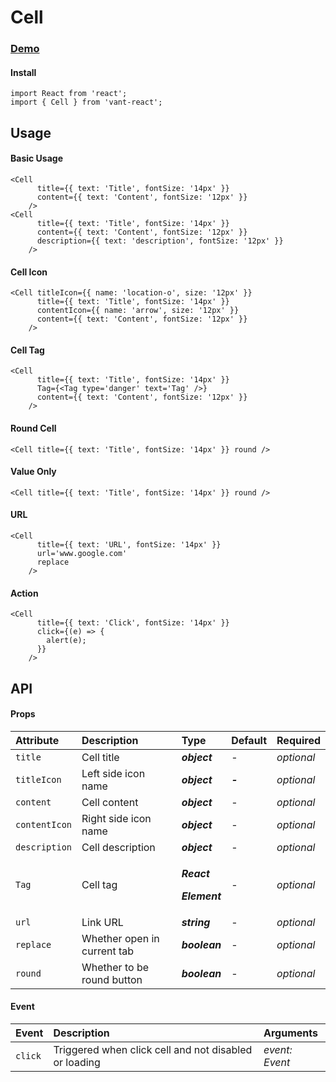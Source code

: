 # Cell

### [Demo](https://vant.bctc.io/?path=/story/cell--basic-usage)

#### Install

```text
import React from 'react';
import { Cell } from 'vant-react';
```

## Usage

#### Basic Usage

```text
<Cell
      title={{ text: 'Title', fontSize: '14px' }}
      content={{ text: 'Content', fontSize: '12px' }}
    />
<Cell
      title={{ text: 'Title', fontSize: '14px' }}
      content={{ text: 'Content', fontSize: '12px' }}
      description={{ text: 'description', fontSize: '12px' }}
    />
```

#### Cell Icon

```text
<Cell titleIcon={{ name: 'location-o', size: '12px' }}
      title={{ text: 'Title', fontSize: '14px' }}
      contentIcon={{ name: 'arrow', size: '12px' }}
      content={{ text: 'Content', fontSize: '12px' }} 
    />
```

#### Cell Tag

```text
<Cell
      title={{ text: 'Title', fontSize: '14px' }}
      Tag={<Tag type='danger' text='Tag' />}
      content={{ text: 'Content', fontSize: '12px' }}
    />
```

#### Round Cell

```text
<Cell title={{ text: 'Title', fontSize: '14px' }} round />
```

#### Value Only

```text
<Cell title={{ text: 'Title', fontSize: '14px' }} round />
```

#### URL

```text
<Cell
      title={{ text: 'URL', fontSize: '14px' }}
      url='www.google.com'
      replace
    />
```

#### Action

```text
<Cell
      title={{ text: 'Click', fontSize: '14px' }}
      click={(e) => {
        alert(e);
      }}
    />
```

## API

#### Props

<table>
  <thead>
    <tr>
      <th style="text-align:left">Attribute</th>
      <th style="text-align:left">Description</th>
      <th style="text-align:left">Type</th>
      <th style="text-align:left">Default</th>
      <th style="text-align:left">Required</th>
    </tr>
  </thead>
  <tbody>
    <tr>
      <td style="text-align:left"><code>title</code>
      </td>
      <td style="text-align:left">Cell title</td>
      <td style="text-align:left"><em><b>object</b></em>
      </td>
      <td style="text-align:left">-</td>
      <td style="text-align:left"><em>optional</em>
      </td>
    </tr>
    <tr>
      <td style="text-align:left"><code>titleIcon</code>
      </td>
      <td style="text-align:left">Left side icon name</td>
      <td style="text-align:left"><em><b>object</b></em>
      </td>
      <td style="text-align:left"><em><b>-</b></em>
      </td>
      <td style="text-align:left"><em>optional</em>
      </td>
    </tr>
    <tr>
      <td style="text-align:left"><code>content</code>
      </td>
      <td style="text-align:left">Cell content</td>
      <td style="text-align:left"><em><b>object</b></em>
      </td>
      <td style="text-align:left">-</td>
      <td style="text-align:left"><em>optional</em>
      </td>
    </tr>
    <tr>
      <td style="text-align:left"><code>contentIcon</code>
      </td>
      <td style="text-align:left">Right side icon name</td>
      <td style="text-align:left"><em><b>object</b></em>
      </td>
      <td style="text-align:left">-</td>
      <td style="text-align:left"><em>optional</em>
      </td>
    </tr>
    <tr>
      <td style="text-align:left"><code>description</code>
      </td>
      <td style="text-align:left">Cell description</td>
      <td style="text-align:left"><em><b>object</b></em>
      </td>
      <td style="text-align:left">-</td>
      <td style="text-align:left"><em>optional</em>
      </td>
    </tr>
    <tr>
      <td style="text-align:left"><code>Tag</code>
      </td>
      <td style="text-align:left">Cell tag</td>
      <td style="text-align:left">
        <p><em><b>React</b></em>
        </p>
        <p><em><b>Element</b></em>
        </p>
      </td>
      <td style="text-align:left">-</td>
      <td style="text-align:left"><em>optional</em>
      </td>
    </tr>
    <tr>
      <td style="text-align:left"><code>url</code>
      </td>
      <td style="text-align:left">Link URL</td>
      <td style="text-align:left"><em><b>string</b></em>
      </td>
      <td style="text-align:left">-</td>
      <td style="text-align:left"><em>optional</em>
      </td>
    </tr>
    <tr>
      <td style="text-align:left"><code>replace</code>
      </td>
      <td style="text-align:left">Whether open in current tab</td>
      <td style="text-align:left"><em><b>boolean</b></em>
      </td>
      <td style="text-align:left">-</td>
      <td style="text-align:left"><em>optional</em>
      </td>
    </tr>
    <tr>
      <td style="text-align:left"><code>round</code>
      </td>
      <td style="text-align:left">Whether to be round button</td>
      <td style="text-align:left"><em><b>boolean</b></em>
      </td>
      <td style="text-align:left">-</td>
      <td style="text-align:left"><em>optional</em>
      </td>
    </tr>
  </tbody>
</table>

#### Event

| Event | Description | Arguments |
| :--- | :--- | :--- |
| `click` | Triggered when click cell and not disabled or loading | _event: Event_ |

